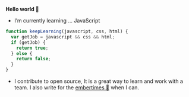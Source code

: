 **Hello world 👋**

- I’m currently learning ... JavaScript

```javascript
function keepLearning(javascript, css, html) {
  var getJob = javascript && css && html;
  if (getJob) {
    return true;
  } else {
    return false;
  }
}  
```

- I contribute to open source, It is a great way to learn and work with a team. I also write for the [embertimes 📰](https://blog.emberjs.com/tags/newsletter.html) when I can. 
<!--
**roderickdevelopers/roderickdevelopers** is a ✨ _special_ ✨ repository because its `README.md` (this file) appears on your GitHub profile.

Here are some ideas to get you started:

- 🔭 I’m currently working on ...
- 🌱 I’m currently learning ...
- 👯 I’m looking to collaborate on ...
- 🤔 I’m looking for help with ...
- 💬 Ask me about ...
- 📫 How to reach me: ...
- 😄 Pronouns: ...
- ⚡ Fun fact: ...
-->
